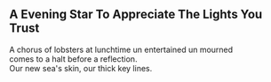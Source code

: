 A Evening Star To Appreciate The Lights You Trust
-------------------------------------------------
A chorus of lobsters at lunchtime un entertained un mourned  
comes to a halt before a reflection.  
Our new sea's skin, our thick key lines.  
